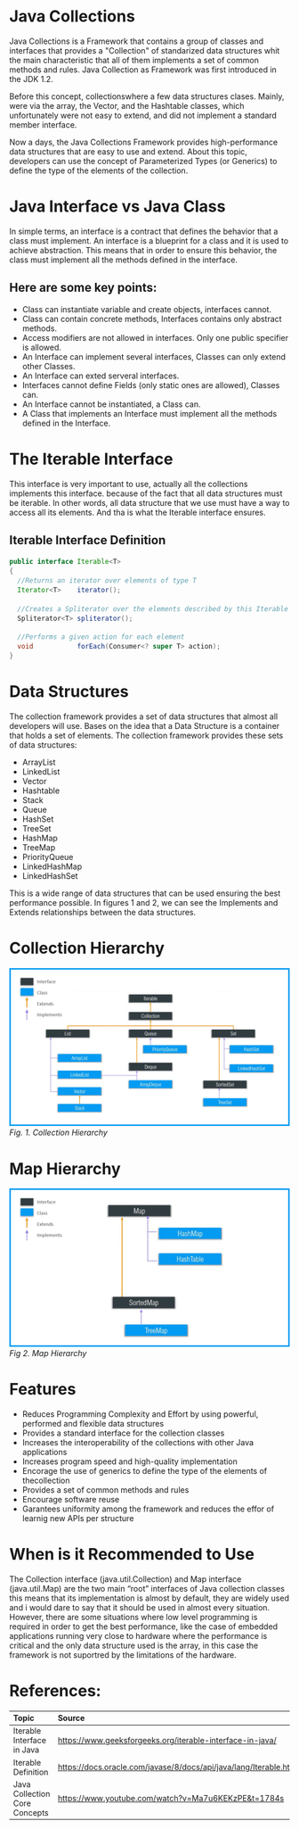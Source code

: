 # Java Collections

Java Collections is a Framework that contains a group of classes and interfaces that provides
a "Collection" of standarized data structures whit the main characteristic
that all of them implements a set of common methods and rules. Java Collection
as Framework was first introduced in the JDK 1.2.

Before this concept, collectionswhere a few data structures clases. 
Mainly, were via the array, the Vector, and the Hashtable classes, 
which unfortunately were not easy to extend, and did not implement a 
standard member interface.

Now a days, the Java Collections Framework provides high-performance 
data structures that are easy to use and extend. About this topic,
developers can use the concept of Parameterized Types (or Generics)
to define the type of the elements of the collection.

# Java Interface vs Java Class
In simple terms, an interface is a contract that defines the behavior that a class must implement.
An interface is a blueprint for a class and it is used to achieve abstraction. This means
that in order to ensure this behavior, the class must implement all the methods defined in the interface.

## Here are some key points:

- Class can instantiate variable and create objects, interfaces cannot.
- Class can contain concrete methods, Interfaces contains only abstract methods. 
- Access modifiers are not allowed in interfaces. Only one public specifier is allowed.
- An Interface can implement several interfaces, Classes can only extend other Classes.
- An Interface can exted serveral interfaces.
- Interfaces cannot define Fields (only static ones are allowed), Classes can.
- An Interface cannot be instantiated, a Class can.
- A Class that implements an Interface must implement all the methods defined in the Interface.

# The Iterable Interface
This interface is very important to use, actually all the collections implements this interface.
because of the fact that all data structures must be iterable. In other words, all data structure
that we use must have a way to access all its elements. And tha is what the Iterable interface
ensures.

## Iterable Interface Definition

```java
public interface Iterable<T>
{
  //Returns an iterator over elements of type T
  Iterator<T>    iterator();
  
  //Creates a Spliterator over the elements described by this Iterable
  Spliterator<T> spliterator();

  //Performs a given action for each element
  void           forEach(Consumer<? super T> action);
}
``` 


# Data Structures
The collection framework provides a set of data structures that almost
all developers will use. Bases on the idea that a Data Structure is a
container that holds a set of elements. The collection framework provides
these sets of data structures:

- ArrayList
- LinkedList
- Vector
- Hashtable
- Stack
- Queue
- HashSet
- TreeSet
- HashMap
- TreeMap
- PriorityQueue
- LinkedHashMap
- LinkedHashSet

This is a wide range of data structures that can be used ensuring the best performance possible.
In figures 1 and 2, we can see the Implements and Extends relationships between the data structures.


# Collection Hierarchy
![](./img/Collection.jpg) 
*Fig. 1. Collection Hierarchy*

# Map Hierarchy
![](./img/Map.jpg)
*Fig 2. Map Hierarchy*

# Features
- Reduces Programming Complexity and Effort by using powerful, performed and
  flexible data structures
- Provides a standard interface for the collection classes
- Increases the interoperability of the collections with other Java applications
- Increases program speed and high-quality implementation
- Encorage the use of generics to define the type of the elements of thecollection
- Provides a set of common methods and rules
- Encourage software reuse
- Garantees uniformity among the framework and reduces the effor of learnig new APIs per structure


# When is it Recommended to Use
The Collection interface (java.util.Collection) and Map interface (java.util.Map) are the two main “root” interfaces of Java collection classes
this means that its implementation is almost by default, they are widely used and i would dare to say that it should be used in almost every situation.
However, there are some situations where low level programming is required in order to get the best performance, like the case of embedded applications
running very close to hardware where the performance is critical and the only data structure used is the array, in this case the framework is not
suportred by the limitations of the hardware.


# References:

| Topic| Source | 
| :--- | :----  |   
| Iterable Interface in Java      | https://www.geeksforgeeks.org/iterable-interface-in-java/       | 
| Iterable Definition   | https://docs.oracle.com/javase/8/docs/api/java/lang/Iterable.html        |
| Java Collection Core Concepts   | https://www.youtube.com/watch?v=Ma7u6KEKzPE&t=1784s        |